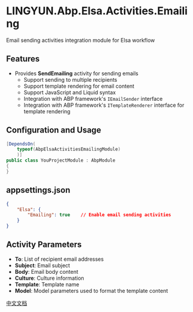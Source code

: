 # LINGYUN.Abp.Elsa.Activities.Emailing

Email sending activities integration module for Elsa workflow

## Features

* Provides **SendEmailing** activity for sending emails
  * Support sending to multiple recipients
  * Support template rendering for email content
  * Support JavaScript and Liquid syntax
  * Integration with ABP framework's `IEmailSender` interface
  * Integration with ABP framework's `ITemplateRenderer` interface for template rendering

## Configuration and Usage

```csharp
[DependsOn(
    typeof(AbpElsaActivitiesEmailingModule)
    )]
public class YouProjectModule : AbpModule
{
}
```

## appsettings.json

```json
{
    "Elsa": {
        "Emailing": true    // Enable email sending activities
    }
}
```

## Activity Parameters

* **To**: List of recipient email addresses
* **Subject**: Email subject
* **Body**: Email body content
* **Culture**: Culture information
* **Template**: Template name
* **Model**: Model parameters used to format the template content

[中文文档](./README.md)
